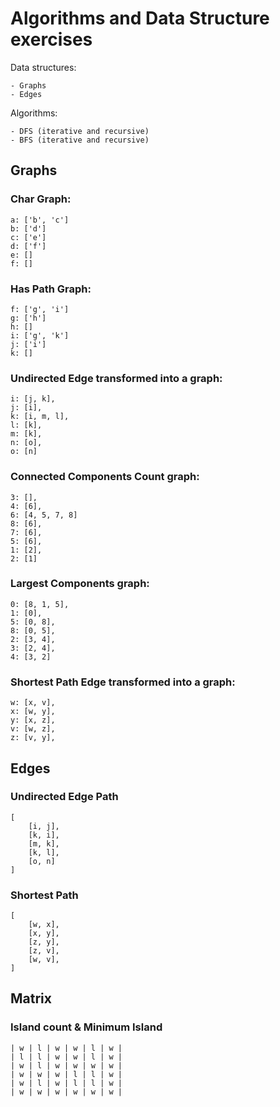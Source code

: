 # Algorithms and Data Structure exercises
Data structures:

    - Graphs
    - Edges

Algorithms:

    - DFS (iterative and recursive)
    - BFS (iterative and recursive)

## Graphs

### Char Graph:
    a: ['b', 'c']
    b: ['d']
    c: ['e']
    d: ['f']
    e: []
    f: []

### Has Path Graph:
    f: ['g', 'i']
    g: ['h']
    h: []
    i: ['g', 'k']
    j: ['i']
    k: []

### Undirected Edge transformed into a graph:
    i: [j, k],
    j: [i],
    k: [i, m, l],
    l: [k],
    m: [k],
    n: [o],
    o: [n]

### Connected Components Count graph:
    3: [],
    4: [6],
    6: [4, 5, 7, 8]
    8: [6],
    7: [6],
    5: [6],
    1: [2],
    2: [1]

### Largest Components graph:
    0: [8, 1, 5],
    1: [0],
    5: [0, 8],
    8: [0, 5],
    2: [3, 4],
    3: [2, 4],
    4: [3, 2]

### Shortest Path Edge transformed into a graph:
    w: [x, v],
    x: [w, y],
    y: [x, z],
    v: [w, z],
    z: [v, y],

## Edges

### Undirected Edge Path
    [
        [i, j],
        [k, i],
        [m, k],
        [k, l],
        [o, n]
    ]

### Shortest Path
    [
        [w, x],
        [x, y],
        [z, y],
        [z, v],
        [w, v],
    ]

## Matrix

### Island count & Minimum Island
    | w | l | w | w | l | w |
    | l | l | w | w | l | w |
    | w | l | w | w | w | w |
    | w | w | w | l | l | w |
    | w | l | w | l | l | w |
    | w | w | w | w | w | w |
    